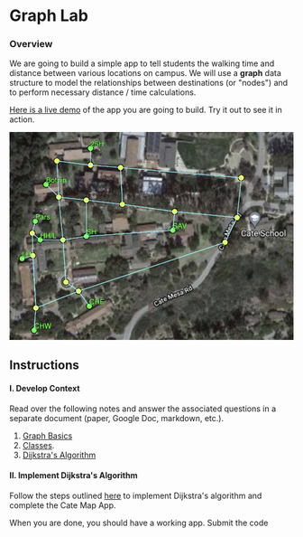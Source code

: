 # Graph Lab

### Overview
We are going to build a simple app to tell students the walking time and distance between various locations on campus. We will use a **graph** data structure to model the relationships between destinations (or "nodes") and to perform necessary distance / time calculations.

[Here is a live demo](https://cateschool.github.io/Demo-Cate-Maps-Graph-App/) of the app you are going to build. Try it out to see it in action.

![map](Notes/assets/map.png)
## Instructions

#### I. Develop Context 
Read over the following notes and answer the associated questions in a separate document (paper, Google Doc, markdown, etc.). 

   1. [Graph Basics](Notes/1-GraphBasics.md)
   2. [Classes](Notes/2-Classes.md). 
   3. [Dijkstra's Algorithm](Notes/3-Dijkstras.md)

#### II. Implement Dijkstra's Algorithm 
Follow the steps outlined [here](Notes/4-Implementation.md) to implement Dijkstra's algorithm and complete the Cate Map App.

When you are done, you should have a working app. Submit the code 

